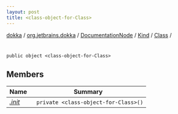 ```yaml
---
layout: post
title: <class-object-for-Class>
---
```

[dokka](../../../../../index.md) / [org.jetbrains.dokka](../../../../index.md) / [DocumentationNode](../../../index.md) / [Kind](../../index.md) / [Class](../index.md) / [<class-object-for-Class>](index.md)

# <class-object-for-Class>

```
public object <class-object-for-Class>
```
## Members
| Name | Summary |
|------|---------|
|[*.init*](_init_.md)|&nbsp;&nbsp;`private <class-object-for-Class>()`<br>|

